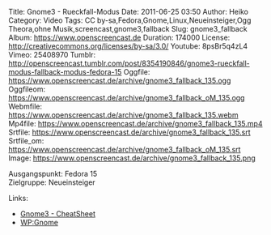 Title: Gnome3 - Rueckfall-Modus
Date: 2011-06-25 03:50
Author: Heiko
Category: Video
Tags: CC by-sa,Fedora,Gnome,Linux,Neueinsteiger,Ogg Theora,ohne Musik,screencast,gnome3,fallback
Slug: gnome3_fallback
Album: https://www.openscreencast.de
Duration: 174000
License: http://creativecommons.org/licenses/by-sa/3.0/
Youtube: 8psBr5q4zL4
Vimeo: 25408970
Tumblr: http://openscreencast.tumblr.com/post/8354190846/gnome3-rueckfall-modus-fallback-modus-fedora-15
Oggfile: https://www.openscreencast.de/archive/gnome3_fallback_135.ogg
Oggfileom: https://www.openscreencast.de/archive/gnome3_fallback_oM_135.ogg
Webmfile: https://www.openscreencast.de/archive/gnome3_fallback_135.webm
Mp4file: https://www.openscreencast.de/archive/gnome3_fallback_135.mp4
Srtfile: https://www.openscreencast.de/archive/gnome3_fallback_135.srt
Srtfile_om: https://www.openscreencast.de/archive/gnome3_fallback_oM_135.srt
Image: https://www.openscreencast.de/archive/gnome3_fallback_135.png

Ausgangspunkt: Fedora 15  
Zielgruppe: Neueinsteiger  

Links:

  * [Gnome3 - CheatSheet](http://live.gnome.org/GnomeShell/CheatSheet "Link zu gnome.org")
  * [WP:Gnome](http://de.wikipedia.org/wiki/Gnome "Link zu Wikipedia Gnome")

